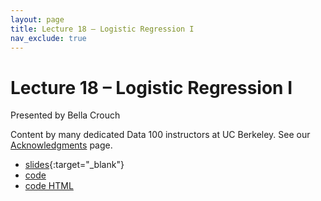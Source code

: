 ```yaml
---
layout: page
title: Lecture 18 – Logistic Regression I
nav_exclude: true
---
```


# Lecture 18 – Logistic Regression I

Presented by Bella Crouch

Content by many dedicated Data 100 instructors at UC Berkeley. See our [Acknowledgments](../../acks) page.

- [slides](https://docs.google.com/presentation/d/1n88L_eNKOVeL16uE86xkvPMiePi7VTIQ7xGvO8O_RGQ/edit#slide=id.g10ed28599e7_0_0){:target="_blank"}
- [code](http://data100-jl4.datahub.berkeley.edu/hub/user-redirect/git-pull?repo=https%3A%2F%2Fgithub.com%2FDS-100%2Fsu23-materials&branch=main&urlpath=lab%2Ftree%2Fsu23-materials%2Flec%2Flec18%2Flec18.ipynb)
- [code HTML](../../resources/assets/lectures/lec18/lec18.html)

